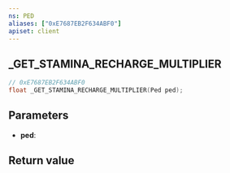 ```yaml
---
ns: PED
aliases: ["0xE7687EB2F634ABF0"]
apiset: client
---
```

## _GET_STAMINA_RECHARGE_MULTIPLIER

```c
// 0xE7687EB2F634ABF0
float _GET_STAMINA_RECHARGE_MULTIPLIER(Ped ped);
```


## Parameters
* **ped**:

## Return value